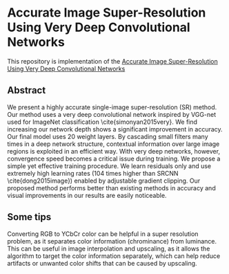 # Accurate Image Super-Resolution Using Very Deep Convolutional Networks

This repository is implementation of the [Accurate Image Super-Resolution Using Very Deep Convolutional Networks](https://arxiv.org/abs/1511.04587)

## Abstract

We present a highly accurate single-image super-resolution (SR) method. Our method uses a very deep convolutional network inspired by VGG-net used for ImageNet classification \cite{simonyan2015very}. We find increasing our network depth shows a significant improvement in accuracy. Our final model uses 20 weight layers. By cascading small filters many times in a deep network structure, contextual information over large image regions is exploited in an efficient way. With very deep networks, however, convergence speed becomes a critical issue during training. We propose a simple yet effective training procedure. We learn residuals only and use extremely high learning rates (104 times higher than SRCNN \cite{dong2015image}) enabled by adjustable gradient clipping. Our proposed method performs better than existing methods in accuracy and visual improvements in our results are easily noticeable.

## Some tips

Converting RGB to YCbCr color can be helpful in a super resolution problem, as it separates color information (chrominance) from luminance. This can be useful in image interpolation and upscaling, as it allows the algorithm to target the color information separately, which can help reduce artifacts or unwanted color shifts that can be caused by upscaling.
